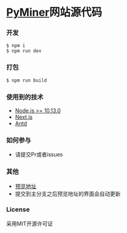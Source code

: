 # [PyMiner](https://gitee.com/py2cn/pyminer)网站源代码

### 开发
```
$ npm i
$ npm run dev
```

### 打包
```bash
$ npm run build
```

### 使用到的技术
- [Node.js >= 10.13.0](https://nodejs.org/)
- [Next.js](https://www.nextjs.cn/)
- [Antd](https://ant.design/components/overview-cn/)

### 如何参与
- 请提交Pr或者issues

### 其他
- [预览地址](https://py-miner-site.vercel.app/)
- 提交到主分支之后预览地址的界面会自动更新

### License
采用MIT开源许可证

